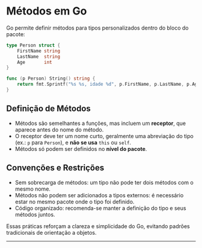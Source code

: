 # Métodos em Go

Go permite definir métodos para tipos personalizados dentro do bloco do pacote:

```go
type Person struct {
    FirstName string
    LastName  string
    Age       int
}

func (p Person) String() string {
    return fmt.Sprintf("%s %s, idade %d", p.FirstName, p.LastName, p.Age)
}
```

## Definição de Métodos

- Métodos são semelhantes a funções, mas incluem um **receptor**, que aparece antes do nome do
método.
- O receptor deve ter um nome curto, geralmente uma abreviação do tipo (ex.: `p` para `Person`), e 
**não se usa** `this` ou `self`.
- Métodos só podem ser definidos no **nível do pacote**.

## Convenções e Restrições

- Sem sobrecarga de métodos: um tipo não pode ter dois métodos com o mesmo nome.
- Métodos não podem ser adicionados a tipos externos: é necessário estar no mesmo pacote
onde o tipo foi definido.
- Código organizado: recomenda-se manter a definição do tipo e seus métodos juntos.

Essas práticas reforçam a clareza e simplicidade do Go, evitando padrões tradicionais de
orientação a objetos.

---